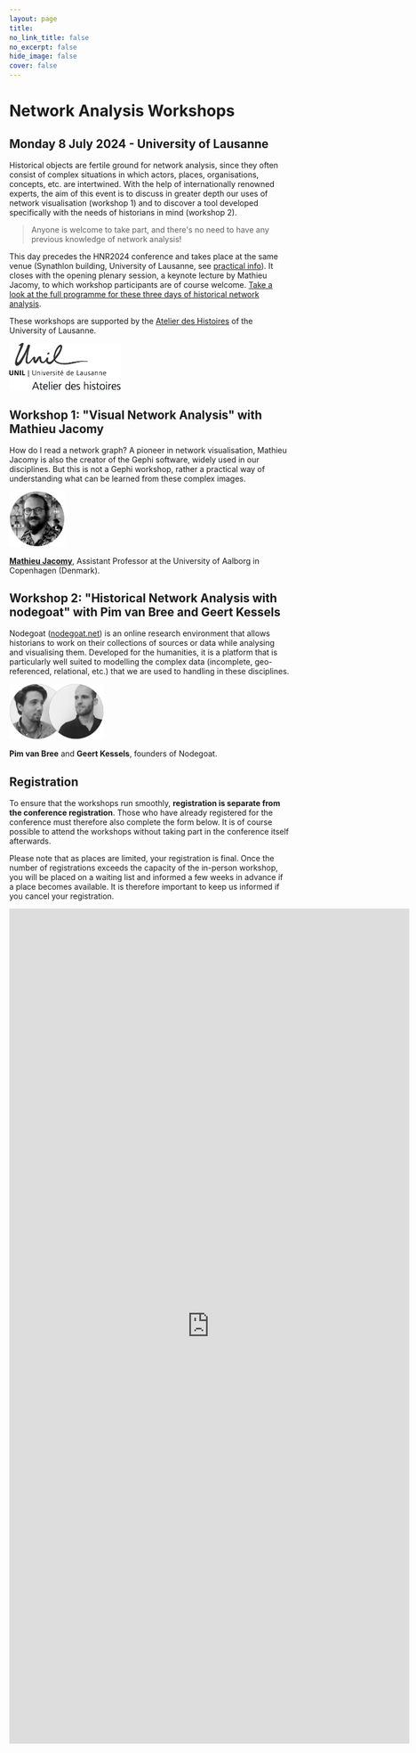 ```yaml
---
layout: page
title: 
no_link_title: false 
no_excerpt: false 
hide_image: false
cover: false
---
```


# Network Analysis Workshops
## Monday 8 July 2024 - University of Lausanne
Historical objects are fertile ground for network analysis, since they often consist of complex situations in which actors, places, organisations, concepts, etc. are intertwined.
With the help of internationally renowned experts, the aim of this event is to discuss in greater depth our uses of network visualisation (workshop 1) and to discover a tool developed specifically with the needs of historians in mind (workshop 2). 

> Anyone is welcome to take part, and there's no need to have any previous knowledge of network analysis!

This day precedes the HNR2024 conference and takes place at the same venue (Synathlon building, University of Lausanne, see [practical info](/lausanne/practical)). It closes with the opening plenary session, a keynote lecture by Mathieu Jacomy, to which workshop participants are of course welcome. [Take a look at the full programme for these three days of historical network analysis](/lausanne/program). 

These workshops are supported by the [Atelier des Histoires](https://www.unil.ch/atelier-des-histoires/home.html) of the University of Lausanne. 

<a href="https://www.unil.ch/atelier-des-histoires/home.html"><img src="https://raw.githubusercontent.com/historicalnetworkresearch/lausanne/master/img/unilogo_noir.jpg" style="width:200px"></a>

## Workshop 1: "Visual Network Analysis" with Mathieu Jacomy
How do I read a network graph? A pioneer in network visualisation, Mathieu Jacomy is also the creator of the Gephi software, widely used in our disciplines. But this is not a Gephi workshop, rather a practical way of understanding what can be learned from these complex images.

<a href="https://vbn.aau.dk/en/persons/144218"><img src="https://raw.githubusercontent.com/historicalnetworkresearch/lausanne/master/img/mathieujacomy.png" style="width:100px"></a> 

**[Mathieu Jacomy](https://vbn.aau.dk/en/persons/144218)**, Assistant Professor at the University of Aalborg in Copenhagen (Denmark).


## Workshop 2: "Historical Network Analysis with nodegoat" with Pim van Bree and Geert Kessels

Nodegoat ([nodegoat.net](https://nodegoat.net/)) is an online research environment that allows historians to work on their collections of sources or data while analysing and visualising them. Developed for the humanities, it is a platform that is particularly well suited to modelling the complex data (incomplete, geo-referenced, relational, etc.) that we are used to handling in these disciplines.

<a href="https://nodegoat.net/"><img src="https://raw.githubusercontent.com/historicalnetworkresearch/lausanne/master/img/nodegoat.png" style="width:170px"></a>

**Pim van Bree** and **Geert Kessels**, founders of Nodegoat. 

## Registration
To ensure that the workshops run smoothly, **registration is separate from the conference registration**. Those who have already registered for the conference must therefore also complete the form below. It is of course possible to attend the workshops without taking part in the conference itself afterwards.

Please note that as places are limited, your registration is final. Once the number of registrations exceeds the capacity of the in-person workshop, you will be placed on a waiting list and informed a few weeks in advance if a place becomes available. It is therefore important to keep us informed if you cancel your registration.

<iframe src="https://docs.google.com/forms/d/e/1FAIpQLSeyRpkmCoH1gzCwU3jLJZc3gxqRMYijSXEDIs8fmwxSoBN1rg/viewform?embedded=true" width="720" height="1500" frameborder="0" marginheight="0" marginwidth="0">Chargement…</iframe>
